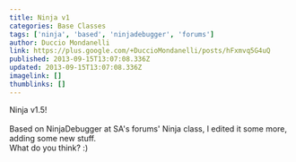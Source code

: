 ```yaml
---
title: Ninja v1
categories: Base Classes
tags: ['ninja', 'based', 'ninjadebugger', 'forums']
author: Duccio Mondanelli
link: https://plus.google.com/+DuccioMondanelli/posts/hFxmvq5G4uQ
published: 2013-09-15T13:07:08.336Z
updated: 2013-09-15T13:07:08.336Z
imagelink: []
thumblinks: []
---
```


Ninja v1.5!<br /><br />Based on NinjaDebugger at SA&#39;s forums&#39; Ninja class, I edited it some more, adding some new stuff.<br />What do you think? :)